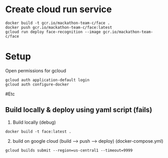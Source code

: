 
# Create cloud run service
```shell
docker build -t gcr.io/mackathon-team-c/face .
docker push gcr.io/mackathon-team-c/face:latest 
gcloud run deploy face-recognition --image gcr.io/mackathon-team-c/face
```


# Setup
Open permissions for gcloud
```shell
gcloud auth application-default login
gcloud auth configure-docker
```

#Etc
## Build locally & deploy using yaml script (fails)
1. Build locally (debug)
```shell
docker build -t face:latest .
```
2. build on google cloud (build --> push --> deploy) (docker-compose.yml)
```shell
gcloud builds submit --region=us-central1 --timeout=9999 
```